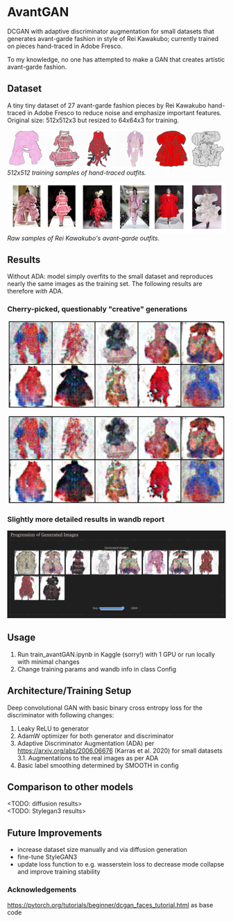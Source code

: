 # AvantGAN
DCGAN with adaptive discriminator augmentation for small datasets that generates avant-garde fashion in style of Rei Kawakubo; currently trained on pieces hand-traced in Adobe Fresco.

To my knowledge, no one has attempted to make a GAN that creates artistic avant-garde fashion.

## Dataset
A tiny tiny dataset of 27 avant-garde fashion pieces by Rei Kawakubo hand-traced in Adobe Fresco to reduce noise and emphasize important features. Original size: 512x512x3 but resized to 64x64x3 for training.

![Alt_text](images/drawing_sample.png)
*512x512 training samples of hand-traced outfits.*

![Alt_text](images/source_sample.png)
*Raw samples of Rei Kawakubo's avant-garde outfits.*

## Results
Without ADA: model simply overfits to the small dataset and reproduces nearly the same images as the training set. The following results are therefore *with* ADA.

### Cherry-picked, questionably "creative" generations
<div style="text-align: center;">
    <img src="images/cherry_picked_creative.png" alt="Alt_text" width="500" />
</div>

<p align="center">
    <img src="images/cherry_picked_creative.png" alt="Alt_text" width="500" />
</p>

### Slightly more detailed results in wandb report
[![My Screenshot](images/wandb_report_screenshot.png)](https://wandb.ai/elles/avantGAN/reports/DCGAN--Vmlldzo4Mzc3MDAx)

## Usage
1. Run train_avantGAN.ipynb in Kaggle (sorry!) with 1 GPU or run locally with minimal changes
2. Change training params and wandb info in class Config

## Architecture/Training Setup
Deep convolutional GAN with basic binary cross entropy loss for the discriminator with following changes:
1. Leaky ReLU to generator
2. AdamW optimizer for both generator and discriminator
3. Adaptive Discriminator Augmentation (ADA) per https://arxiv.org/abs/2006.06676 (Karras et al. 2020) for small datasets  
    3.1. Augmentations to the real images as per ADA
4. Basic label smoothing determined by SMOOTH in config

## Comparison to other models
<TODO: diffusion results>  
<TODO: Stylegan3 results>  

## Future Improvements
* increase dataset size manually and via diffusion generation
* fine-tune StyleGAN3
* update loss function to e.g. wasserstein loss to decrease mode collapse and improve training stability

### Acknowledgements
https://pytorch.org/tutorials/beginner/dcgan_faces_tutorial.html as base code
